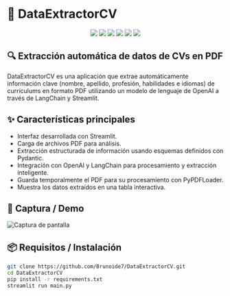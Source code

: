 # 🧠 DataExtractorCV

<p align="center">
  <img src="https://img.shields.io/badge/Python-3776AB?style=for-the-badge&logo=python&logoColor=white" />
  <img src="https://img.shields.io/badge/LangChain-blue?style=for-the-badge&logo=langchain&logoColor=white" />
  <img src="https://img.shields.io/badge/Streamlit-FF4B4B?style=for-the-badge&logo=streamlit&logoColor=white" />
  <img src="https://img.shields.io/badge/Pydantic-009688?style=for-the-badge&logo=pydantic&logoColor=white" />
  <img src="https://img.shields.io/badge/OpenAI-412991?style=for-the-badge&logo=openai&logoColor=white" />
  <img src="https://img.shields.io/badge/pandas-150458?style=for-the-badge&logo=pandas&logoColor=white" />
</p>

## 🔍 Extracción automática de datos de CVs en PDF

DataExtractorCV es una aplicación que extrae automáticamente información clave (nombre, apellido, profesión, habilidades e idiomas) de currículums en formato PDF utilizando un modelo de lenguaje de OpenAI a través de LangChain y Streamlit.

## ✨ Características principales
- Interfaz desarrollada con Streamlit.
- Carga de archivos PDF para análisis.
- Extracción estructurada de información usando esquemas definidos con Pydantic.
- Integración con OpenAI y LangChain para procesamiento y extracción inteligente.
- Guarda temporalmente el PDF para su procesamiento con PyPDFLoader.
- Muestra los datos extraídos en una tabla interactiva.

## 📸 Captura / Demo

![Captura de pantalla](https://github.com/user-attachments/assets/6192d51c-f807-4ba6-8daf-ef953f9beb84)

## 📦 Requisitos / Instalación

```bash
git clone https://github.com/Brunoide7/DataExtractorCV.git
cd DataExtractorCV
pip install -r requirements.txt
streamlit run main.py
